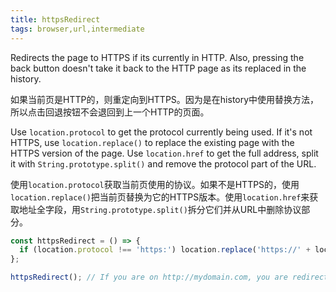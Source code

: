 ```yaml
---
title: httpsRedirect
tags: browser,url,intermediate
---
```


Redirects the page to HTTPS if its currently in HTTP. Also, pressing the back button doesn't take it back to the HTTP page as its replaced in the history.

如果当前页是HTTP的，则重定向到HTTPS。因为是在history中使用替换方法，所以点击回退按钮不会退回到上一个HTTP的页面。

Use `location.protocol` to get the protocol currently being used. If it's not HTTPS, use `location.replace()` to replace the existing page with the HTTPS version of the page. Use `location.href` to get the full address, split it with `String.prototype.split()` and remove the protocol part of the URL.

使用`location.protocol`获取当前页使用的协议。如果不是HTTPS的，使用`location.replace()`把当前页替换为它的HTTPS版本。使用`location.href`来获取地址全字段，用`String.prototype.split()`拆分它们并从URL中删除协议部分。

```js
const httpsRedirect = () => {
  if (location.protocol !== 'https:') location.replace('https://' + location.href.split('//')[1]);
};
```

```js
httpsRedirect(); // If you are on http://mydomain.com, you are redirected to https://mydomain.com
```